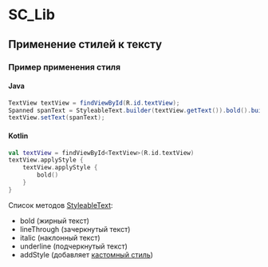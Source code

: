# SC_Lib

## Применение стилей к тексту

### Пример применения стиля
#### Java
```java
TextView textView = findViewById(R.id.textView);
Spanned spanText = StyleableText.builder(textView.getText()).bold().build();
textView.setText(spanText);
```

#### Kotlin
```kotlin
val textView = findViewById<TextView>(R.id.textView)
textView.applyStyle {
    textView.applyStyle {
        bold()
    }
}
```
Список методов [StyleableText](/app/src/main/java/com/samplecode/lib/styles/StyleableText.kt):
- bold (жирный текст)
- lineThrough (зачеркнутый текст)
- italic (наклонный текст)
- underline (подчеркнутый текст)
- addStyle (добавляет [кастомный стиль](https://developer.android.com/guide/topics/resources/string-resource#StylingWithHTML))

